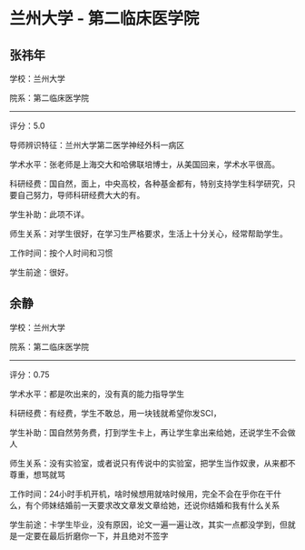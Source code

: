 # 兰州大学 - 第二临床医学院

## 张祎年

学校：兰州大学

院系：第二临床医学院

* * *

评分：5.0

导师辨识特征：兰州大学第二医学神经外科一病区

学术水平：张老师是上海交大和哈佛联培博士，从美国回来，学术水平很高。

科研经费：国自然，面上，中央高校，各种基金都有，特别支持学生科学研究，只要自己努力，导师科研经费大大的有。

学生补助：此项不详。

师生关系：对学生很好，在学习生严格要求，生活上十分关心，经常帮助学生。

工作时间：按个人时间和习惯

学生前途：很好。

## 余静

学校：兰州大学

院系：第二临床医学院

* * *

评分：0.75

学术水平：都是吹出来的，没有真的能力指导学生

科研经费：有经费，学生不敢总，用一块钱就希望你发SCI，

学生补助：国自然劳务费，打到学生卡上，再让学生拿出来给她，还说学生不会做人

师生关系：没有实验室，或者说只有传说中的实验室，把学生当作奴隶，从来都不尊重，想骂就骂

工作时间：24小时手机开机，啥时候想用就啥时候用，完全不会在乎你在干什么，有个师妹结婚前一天要求改文章发文章给她，还说你结婚和我有什么关系

学生前途：卡学生毕业，没有原因，论文一遍一遍让改，其实一点都没学到，但就是一定要在最后折磨你一下，并且绝对不签字